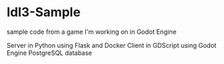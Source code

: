# Idl3-Sample
sample code from a game I'm working on in Godot Engine

Server in Python using Flask and Docker
Client in GDScript using Godot Engine
PostgreSQL database
